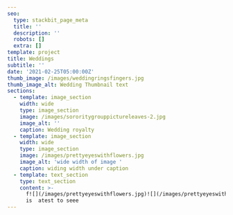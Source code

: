 ```yaml
---
seo:
  type: stackbit_page_meta
  title: ''
  description: ''
  robots: []
  extra: []
template: project
title: Weddings
subtitle: ''
date: '2021-02-25T05:00:00Z'
thumb_image: /images/weddingringsfingers.jpg
thumb_image_alt: Wedding Thumbnail text
sections:
  - template: image_section
    width: wide
    type: image_section
    image: /images/sororitygrouppictureleaves-2.jpg
    image_alt: ''
    caption: Wedding royalty
  - template: image_section
    width: wide
    type: image_section
    image: /images/prettyeyeswithflowers.jpg
    image_alt: 'wide width of image '
    caption: widing width under caption
  - template: text_section
    type: text_section
    content: >-
      f![](/images/prettyeyeswithflowers.jpg)![](/images/prettyeyeswithflowersportrait.jpg)this
      is  atest to seee
---
```

